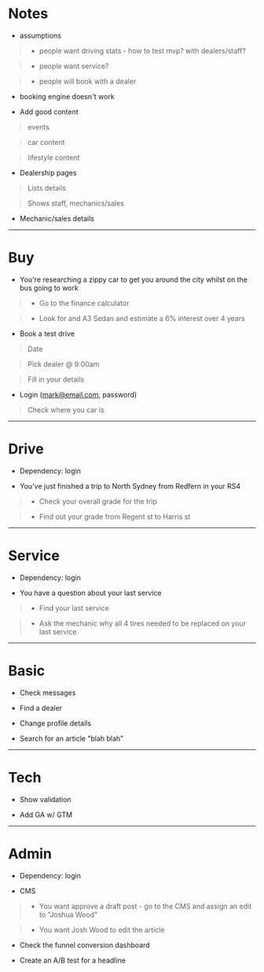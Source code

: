 # Notes

* assumptions

> - people want driving stats - how to test mvp? with dealers/staff?

> - people want service?

> - people will book with a dealer

* booking engine doesn't work

* Add good content

> events

> car content

> lifestyle content

* Dealership pages

> Lists details

> Shows staff, mechanics/sales

* Mechanic/sales details

***

# Buy

* You're researching a zippy car to get you around the city whilst on the bus going to work

> - Go to the finance calculator

> - Look for and A3 Sedan and estimate a 6% interest over 4 years

* Book a test drive

> Date

> Pick dealer @ 9:00am

> Fill in your details

* Login (mark@email.com, password)

> Check where you car is

***

# Drive

* Dependency: login

* You've just finished a trip to North Sydney from Redfern in your RS4

> - Check your overall grade for the trip

> - Find out your grade from Regent st to Harris st

***

# Service

* Dependency: login

* You have a question about your last service

> - Find your last service

> - Ask the mechanic why all 4 tires needed to be replaced on your last service

***

# Basic

* Check messages

* Find a dealer

* Change profile details

* Search for an article "blah blah"

***

# Tech

* Show validation

* Add GA w/ GTM

***

# Admin

* Dependency: login

* CMS

> - You want approve a draft post - go to the CMS and assign an edit to "Joshua Wood"

> - You want Josh Wood to edit the article

* Check the funnel conversion dashboard

* Create an A/B test for a headline